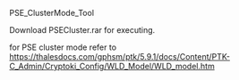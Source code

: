 PSE_ClusterMode_Tool


Download PSECluster.rar for executing.

for PSE cluster mode refer to https://thalesdocs.com/gphsm/ptk/5.9.1/docs/Content/PTK-C_Admin/Cryptoki_Config/WLD_Model/WLD_model.htm

